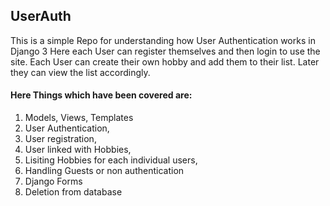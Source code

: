 ## UserAuth

This is a simple Repo for understanding how User Authentication works in Django 3
Here each User can register themselves and then login to use the site.
Each User can create their own hobby and add them to their list. Later they can view the list accordingly.

#### Here Things which have been covered are:

1. Models, Views, Templates
2. User Authentication,
3. User registration,
4. User linked with Hobbies,
5. Lisiting Hobbies for each individual users,
6. Handling Guests or non authentication
7. Django Forms
8. Deletion from database
